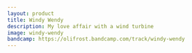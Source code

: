 ```yaml
---
layout: product
title: Windy Wendy
description: My love affair with a wind turbine
image: windy-wendy
bandcamp: https://olifrost.bandcamp.com/track/windy-wendy
---
```

